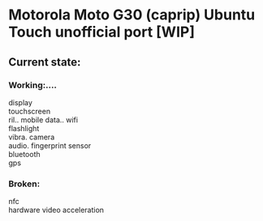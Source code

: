 # Motorola Moto G30 (caprip) Ubuntu Touch unofficial port [WIP]

## Current state:

### Working:....
display\
touchscreen\
ril\..
mobile data\..
wifi\
flashlight\
vibra\.
camera\
audio\.
fingerprint sensor\
bluetooth\
gps

### Broken:
nfc\
hardware video acceleration
